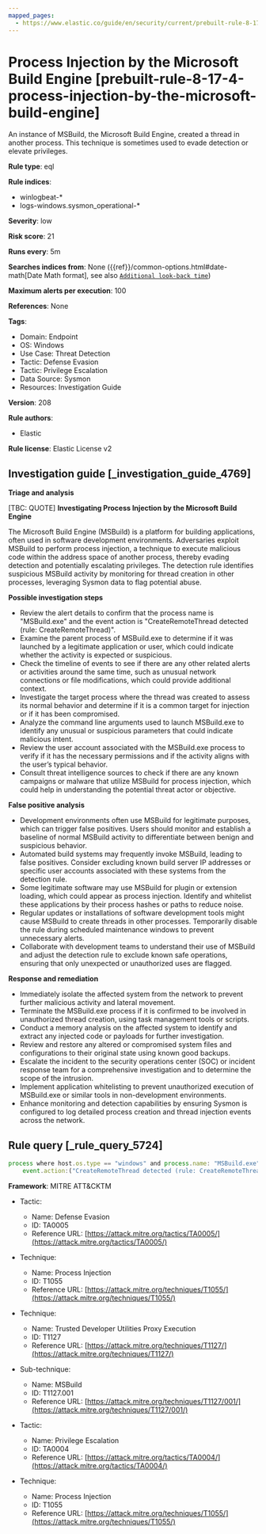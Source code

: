 ```yaml
---
mapped_pages:
  - https://www.elastic.co/guide/en/security/current/prebuilt-rule-8-17-4-process-injection-by-the-microsoft-build-engine.html
---
```


# Process Injection by the Microsoft Build Engine [prebuilt-rule-8-17-4-process-injection-by-the-microsoft-build-engine]

An instance of MSBuild, the Microsoft Build Engine, created a thread in another process. This technique is sometimes used to evade detection or elevate privileges.

**Rule type**: eql

**Rule indices**:

* winlogbeat-*
* logs-windows.sysmon_operational-*

**Severity**: low

**Risk score**: 21

**Runs every**: 5m

**Searches indices from**: None ({{ref}}/common-options.html#date-math[Date Math format], see also [`Additional look-back time`](docs-content://solutions/security/detect-and-alert/create-detection-rule.md#rule-schedule))

**Maximum alerts per execution**: 100

**References**: None

**Tags**:

* Domain: Endpoint
* OS: Windows
* Use Case: Threat Detection
* Tactic: Defense Evasion
* Tactic: Privilege Escalation
* Data Source: Sysmon
* Resources: Investigation Guide

**Version**: 208

**Rule authors**:

* Elastic

**Rule license**: Elastic License v2

## Investigation guide [_investigation_guide_4769]

**Triage and analysis**

[TBC: QUOTE]
**Investigating Process Injection by the Microsoft Build Engine**

The Microsoft Build Engine (MSBuild) is a platform for building applications, often used in software development environments. Adversaries exploit MSBuild to perform process injection, a technique to execute malicious code within the address space of another process, thereby evading detection and potentially escalating privileges. The detection rule identifies suspicious MSBuild activity by monitoring for thread creation in other processes, leveraging Sysmon data to flag potential abuse.

**Possible investigation steps**

* Review the alert details to confirm that the process name is "MSBuild.exe" and the event action is "CreateRemoteThread detected (rule: CreateRemoteThread)".
* Examine the parent process of MSBuild.exe to determine if it was launched by a legitimate application or user, which could indicate whether the activity is expected or suspicious.
* Check the timeline of events to see if there are any other related alerts or activities around the same time, such as unusual network connections or file modifications, which could provide additional context.
* Investigate the target process where the thread was created to assess its normal behavior and determine if it is a common target for injection or if it has been compromised.
* Analyze the command line arguments used to launch MSBuild.exe to identify any unusual or suspicious parameters that could indicate malicious intent.
* Review the user account associated with the MSBuild.exe process to verify if it has the necessary permissions and if the activity aligns with the user’s typical behavior.
* Consult threat intelligence sources to check if there are any known campaigns or malware that utilize MSBuild for process injection, which could help in understanding the potential threat actor or objective.

**False positive analysis**

* Development environments often use MSBuild for legitimate purposes, which can trigger false positives. Users should monitor and establish a baseline of normal MSBuild activity to differentiate between benign and suspicious behavior.
* Automated build systems may frequently invoke MSBuild, leading to false positives. Consider excluding known build server IP addresses or specific user accounts associated with these systems from the detection rule.
* Some legitimate software may use MSBuild for plugin or extension loading, which could appear as process injection. Identify and whitelist these applications by their process hashes or paths to reduce noise.
* Regular updates or installations of software development tools might cause MSBuild to create threads in other processes. Temporarily disable the rule during scheduled maintenance windows to prevent unnecessary alerts.
* Collaborate with development teams to understand their use of MSBuild and adjust the detection rule to exclude known safe operations, ensuring that only unexpected or unauthorized uses are flagged.

**Response and remediation**

* Immediately isolate the affected system from the network to prevent further malicious activity and lateral movement.
* Terminate the MSBuild.exe process if it is confirmed to be involved in unauthorized thread creation, using task management tools or scripts.
* Conduct a memory analysis on the affected system to identify and extract any injected code or payloads for further investigation.
* Review and restore any altered or compromised system files and configurations to their original state using known good backups.
* Escalate the incident to the security operations center (SOC) or incident response team for a comprehensive investigation and to determine the scope of the intrusion.
* Implement application whitelisting to prevent unauthorized execution of MSBuild.exe or similar tools in non-development environments.
* Enhance monitoring and detection capabilities by ensuring Sysmon is configured to log detailed process creation and thread injection events across the network.


## Rule query [_rule_query_5724]

```js
process where host.os.type == "windows" and process.name: "MSBuild.exe" and
    event.action:("CreateRemoteThread detected (rule: CreateRemoteThread)", "CreateRemoteThread")
```

**Framework**: MITRE ATT&CKTM

* Tactic:

    * Name: Defense Evasion
    * ID: TA0005
    * Reference URL: [https://attack.mitre.org/tactics/TA0005/](https://attack.mitre.org/tactics/TA0005/)

* Technique:

    * Name: Process Injection
    * ID: T1055
    * Reference URL: [https://attack.mitre.org/techniques/T1055/](https://attack.mitre.org/techniques/T1055/)

* Technique:

    * Name: Trusted Developer Utilities Proxy Execution
    * ID: T1127
    * Reference URL: [https://attack.mitre.org/techniques/T1127/](https://attack.mitre.org/techniques/T1127/)

* Sub-technique:

    * Name: MSBuild
    * ID: T1127.001
    * Reference URL: [https://attack.mitre.org/techniques/T1127/001/](https://attack.mitre.org/techniques/T1127/001/)

* Tactic:

    * Name: Privilege Escalation
    * ID: TA0004
    * Reference URL: [https://attack.mitre.org/tactics/TA0004/](https://attack.mitre.org/tactics/TA0004/)

* Technique:

    * Name: Process Injection
    * ID: T1055
    * Reference URL: [https://attack.mitre.org/techniques/T1055/](https://attack.mitre.org/techniques/T1055/)



